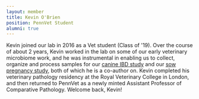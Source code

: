 ```yaml
---
layout: member
title: Kevin O'Brien
position: PennVet Student
alumni: true
---
```


Kevin joined our lab in 2016 as a Vet student (Class of '19).  Over the course of about 2 years, Kevin worked in the lab on some of our early veterinary microbiome work, and he was instrumental in enabling us to collect, organize and process samples for our [canine IBD study](https://microbiomejournal.biomedcentral.com/articles/10.1186/s40168-019-0740-4) and our [sow pregnancy study](https://microbiomejournal.biomedcentral.com/articles/10.1186/s40168-021-01089-8), both of which he is a co-author on. Kevin completed his veterinary pathology residency at the Royal Veterinary College in London, and then returned to PennVet as a newly minted Assistant Professor of Comparative Pathology.  Welcome back, Kevin!